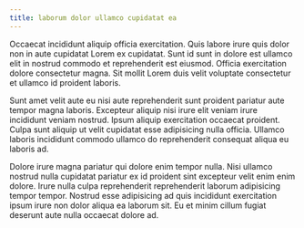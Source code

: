 ```yaml
---
title: laborum dolor ullamco cupidatat ea
---
```


Occaecat incididunt aliquip officia exercitation. Quis labore irure quis dolor non in aute cupidatat Lorem ex cupidatat. Sunt id sunt in dolore est ullamco elit in nostrud commodo et reprehenderit est eiusmod. Officia exercitation dolore consectetur magna. Sit mollit Lorem duis velit voluptate consectetur et ullamco id proident laboris.

Sunt amet velit aute eu nisi aute reprehenderit sunt proident pariatur aute tempor magna laboris. Excepteur aliquip nisi irure elit veniam irure incididunt veniam nostrud. Ipsum aliquip exercitation occaecat proident. Culpa sunt aliquip ut velit cupidatat esse adipisicing nulla officia. Ullamco laboris incididunt commodo ullamco do reprehenderit consequat aliqua eu laboris ad.

Dolore irure magna pariatur qui dolore enim tempor nulla. Nisi ullamco nostrud nulla cupidatat pariatur ex id proident sint excepteur velit enim enim dolore. Irure nulla culpa reprehenderit reprehenderit laborum adipisicing tempor tempor. Nostrud esse adipisicing ad quis incididunt exercitation ipsum irure non dolor aliqua ea laborum sit. Eu et minim cillum fugiat deserunt aute nulla occaecat dolore ad.